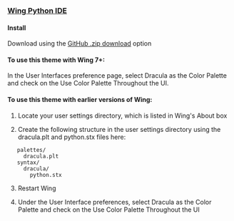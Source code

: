### [Wing Python IDE](https://wingware.com/)

#### Install

Download using the [GitHub .zip download](https://github.com/dracula/wing/archive/master.zip) option

#### To use this theme with Wing 7+:

In the User Interfaces preference page, select Dracula as the Color Palette
and check on the Use Color Palette Throughout the UI.

#### To use this theme with earlier versions of Wing:

1) Locate your user settings directory, which is listed in Wing's About box

2) Create the following structure in the user settings directory using the
   dracula.plt and python.stx files here:

```
   palettes/
     dracula.plt
   syntax/
     dracula/
       python.stx
```

3) Restart Wing

4) Under the User Interface preferences, select Dracula as the Color Palette
   and check on the Use Color Palette Throughout the UI